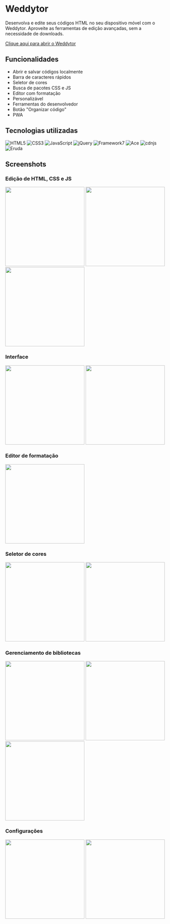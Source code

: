 # Weddytor
Desenvolva e edite seus códigos HTML no seu dispositivo móvel com o Weddytor. Aproveite as ferramentas de edição avançadas, sem a necessidade de downloads.

[Clique aqui para abrir o Weddytor](https://josejefferson.github.io/weddytor/#!/)

## Funcionalidades
- Abrir e salvar códigos localmente
- Barra de caracteres rápidos
- Seletor de cores
- Busca de pacotes CSS e JS
- Editor com formatação
- Personalizável
- Ferramentas do desenvolvedor
- Botão "Organizar código"
- PWA

## Tecnologias utilizadas

![HTML5](https://img.shields.io/badge/html5-%23E34F26.svg?style=for-the-badge&logo=html5&logoColor=white)
![CSS3](https://img.shields.io/badge/css3-%231572B6.svg?style=for-the-badge&logo=css3&logoColor=white)
![JavaScript](https://img.shields.io/badge/javascript-%23323330.svg?style=for-the-badge&logo=javascript&logoColor=%23F7DF1E)
![jQuery](https://img.shields.io/badge/jquery-%230769AD.svg?style=for-the-badge&logo=jquery&logoColor=white)
![Framework7](https://img.shields.io/badge/framework7-%23EE350F.svg?style=for-the-badge&logo=framework7&logoColor=white)
![Ace](https://img.shields.io/badge/ace-%23287fc6.svg?style=for-the-badge&logo=ace&logoColor=white)
![cdnjs](https://img.shields.io/badge/cdnjs-%23d9643a.svg?style=for-the-badge&logo=cdnjs&logoColor=white)
![Eruda](https://img.shields.io/badge/eruda-%23eda29b.svg?style=for-the-badge&logo=eruda&logoColor=white)

## Screenshots

### Edição de HTML, CSS e JS

<img src="https://github.com/josejefferson/weddytor/assets/52979246/81b4967d-2814-4b77-a808-4b6799bf591d" width="250">
<img src="https://github.com/josejefferson/weddytor/assets/52979246/5c4c6da9-e09c-4c20-a9b3-f22c51b9cbc1" width="250">
<img src="https://github.com/josejefferson/weddytor/assets/52979246/1c5f67ca-d8b6-45b3-8510-6095abf66eea" width="250">

### Interface

<img src="https://github.com/josejefferson/weddytor/assets/52979246/5a3269d8-1454-477c-aaee-12edda8a20bd" width="250">
<img src="https://github.com/josejefferson/weddytor/assets/52979246/2a95bdfd-bc00-4e72-9a74-7108da1f9885" width="250">

### Editor de formatação

<img src="https://github.com/josejefferson/weddytor/assets/52979246/ecfde204-8447-4392-a347-4d6b8685ca25" width="250">

### Seletor de cores
<img src="https://github.com/josejefferson/weddytor/assets/52979246/354e3f16-4c11-4381-a7bf-3a79ec256a3b" width="250">
<img src="https://github.com/josejefferson/weddytor/assets/52979246/f8848f30-2d77-4ff1-abfe-6205ae724e6f" width="250">

### Gerenciamento de bibliotecas
<img src="https://github.com/josejefferson/weddytor/assets/52979246/4adaf198-72b0-4284-bfe9-56b58ddda836" width="250">
<img src="https://github.com/josejefferson/weddytor/assets/52979246/376cb9ee-137a-4785-8ec6-009ec4fbdcb4" width="250">
<img src="https://github.com/josejefferson/weddytor/assets/52979246/4620477a-f6d2-4f2c-8614-d9b38941deb5" width="250">

### Configurações

<img src="https://github.com/josejefferson/weddytor/assets/52979246/1483170f-d21c-4412-a847-187a0c00211d" width="250">
<img src="https://github.com/josejefferson/weddytor/assets/52979246/acef556f-6e31-47bf-87e4-0f1bbfe5ce1f" width="250">
